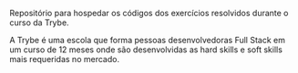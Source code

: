 Repositório para hospedar os códigos dos exercícios resolvidos durante o curso da Trybe.

A Trybe é uma escola que forma pessoas desenvolvedoras Full Stack em um curso de 12 meses onde são desenvolvidas as hard skills e soft skills mais requeridas no mercado.
